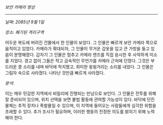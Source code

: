 _보안 카메라 영상_

---

_날짜: 2085년 9월 1일_

_장소: 폐기된 격리구역_

어두운 복도에 버려진 건물에서 한 인물이 보았다. 그 인물은 빠르게 보안 카메라 쪽으로 움직이고 있었다. 카메라가 확대되자, 그 인물이 무거운 갑옷을 입고 큰 가방을 들고 있음이 분명해졌다. 갑자기 그 인물은 멈추고 카메라 렌즈를 직접 응시한 후 사악하게 미소를 지었다. 경고 없이 그들은 작고 금속적인 무언가를 카메라 근처에 던졌다. 그것은 부드러운 쿵 소리를 내며 바닥에 착지했고, 희미한 윙윙거리는 소리를 내었다. 그 인물은 그림자 속으로 사라졌다. 나타난 것만큼 빠르게 사라졌다.

_분석:_

이는 매우 민감한 지역에서 비밀리에 진행되는 만남으로 보인다. 그 인물은 전투를 위해 잘 준비되어 있으며, 위치 선택을 보면 불법 활동에 관여할 가능성이 있다. 바닥에 던진 물체는 추적 장치나 폭발물일 수 있으며, 이 지역에 들어오는 사람들에게 심각한 위험을 초래할 수 있다. 추가 조사가 필요하며, 이러한 행동의 진정한 의도를 밝히기 위해 노력해야 한다.
